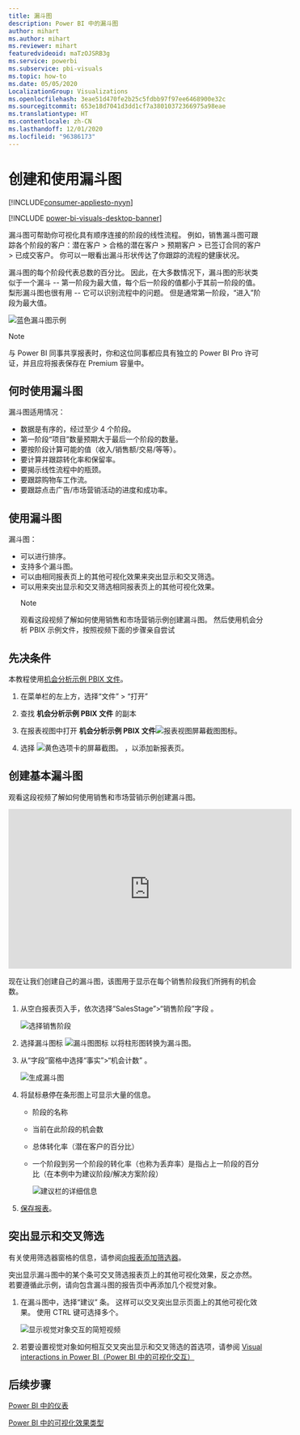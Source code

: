 ```yaml
---
title: 漏斗图
description: Power BI 中的漏斗图
author: mihart
ms.author: mihart
ms.reviewer: mihart
featuredvideoid: maTzOJSRB3g
ms.service: powerbi
ms.subservice: pbi-visuals
ms.topic: how-to
ms.date: 05/05/2020
LocalizationGroup: Visualizations
ms.openlocfilehash: 3eae51d470fe2b25c5fdbb97f97ee6468900e32c
ms.sourcegitcommit: 653e18d7041d3dd1cf7a38010372366975a98eae
ms.translationtype: HT
ms.contentlocale: zh-CN
ms.lasthandoff: 12/01/2020
ms.locfileid: "96386173"
---
```

# <a name="create-and-use-funnel-charts"></a>创建和使用漏斗图

[!INCLUDE[consumer-appliesto-nyyn](../includes/consumer-appliesto-nyyn.md)]

[!INCLUDE [power-bi-visuals-desktop-banner](../includes/power-bi-visuals-desktop-banner.md)]

漏斗图可帮助你可视化具有顺序连接的阶段的线性流程。 例如，销售漏斗图可跟踪各个阶段的客户：潜在客户 \> 合格的潜在客户 \> 预期客户 \> 已签订合同的客户 \> 已成交客户。  你可以一眼看出漏斗形状传达了你跟踪的流程的健康状况。

漏斗图的每个阶段代表总数的百分比。 因此，在大多数情况下，漏斗图的形状类似于一个漏斗 -- 第一阶段为最大值，每个后一阶段的值都小于其前一阶段的值。  梨形漏斗图也很有用 -- 它可以识别流程中的问题。  但是通常第一阶段，“进入”阶段为最大值。

![蓝色漏斗图示例](media/power-bi-visualization-funnel-charts/funnelplain.png)

> [!NOTE]
> 与 Power BI 同事共享报表时，你和这位同事都应具有独立的 Power BI Pro 许可证，并且应将报表保存在 Premium 容量中。    

## <a name="when-to-use-a-funnel-chart"></a>何时使用漏斗图
漏斗图适用情况：

* 数据是有序的，经过至少 4 个阶段。
* 第一阶段“项目”数量预期大于最后一个阶段的数量。
* 要按阶段计算可能的值（收入/销售额/交易/等等）。
* 要计算并跟踪转化率和保留率。
* 要揭示线性流程中的瓶颈。
* 要跟踪购物车工作流。
* 要跟踪点击广告/市场营销活动的进度和成功率。

## <a name="working-with-funnel-charts"></a>使用漏斗图
漏斗图：

* 可以进行排序。
* 支持多个漏斗图。
* 可以由相同报表页上的其他可视化效果来突出显示和交叉筛选。
* 可以用来突出显示和交叉筛选相同报表页上的其他可视化效果。
   > [!NOTE]
   > 观看这段视频了解如何使用销售和市场营销示例创建漏斗图。 然后使用机会分析 PBIX 示例文件，按照视频下面的步骤亲自尝试
   > 
   > 
## <a name="prerequisite"></a>先决条件

本教程使用[机会分析示例 PBIX 文件](https://download.microsoft.com/download/9/1/5/915ABCFA-7125-4D85-A7BD-05645BD95BD8/Opportunity%20Analysis%20Sample%20PBIX.pbix
)。

1. 在菜单栏的左上方，选择“文件” > “打开”  
   
2. 查找 **机会分析示例 PBIX 文件** 的副本

1. 在报表视图中打开 **机会分析示例 PBIX 文件**![报表视图屏幕截图图标](media/power-bi-visualization-kpi/power-bi-report-view.png)。

1. 选择 ![黄色选项卡的屏幕截图。](media/power-bi-visualization-kpi/power-bi-yellow-tab.png) ，以添加新报表页。


## <a name="create-a-basic-funnel-chart"></a>创建基本漏斗图
观看这段视频了解如何使用销售和市场营销示例创建漏斗图。

<iframe width="560" height="315" src="https://www.youtube.com/embed/qKRZPBnaUXM" frameborder="0" allow="autoplay; encrypted-media" allowfullscreen></iframe>


现在让我们创建自己的漏斗图，该图用于显示在每个销售阶段我们所拥有的机会数。

1. 从空白报表页入手，依次选择“SalesStage”\>“销售阶段”字段   。
   
    ![选择销售阶段](media/power-bi-visualization-funnel-charts/funnelselectfield-new.png)

1. 选择漏斗图标 ![漏斗图图标](media/power-bi-visualization-funnel-charts/power-bi-funnel-icon.png) 以将柱形图转换为漏斗图。

2. 从“字段”窗格中选择“事实”\>“机会计数”    。
   
    ![生成漏斗图](media/power-bi-visualization-funnel-charts/power-bi-funnel-2.png)
4. 将鼠标悬停在条形图上可显示大量的信息。
   
   * 阶段的名称
   * 当前在此阶段的机会数
   * 总体转化率（潜在客户的百分比） 
   * 一个阶段到另一个阶段的转化率（也称为丢弃率）是指占上一阶段的百分比（在本例中为建议阶段/解决方案阶段）
     
     ![建议栏的详细信息](media/power-bi-visualization-funnel-charts/funnelhover-new.png)

6. [保存报表](../create-reports/service-report-save.md)。

## <a name="highlighting-and-cross-filtering"></a>突出显示和交叉筛选
有关使用筛选器窗格的信息，请参阅[向报表添加筛选器](../create-reports/power-bi-report-add-filter.md)。

突出显示漏斗图中的某个条可交叉筛选报表页上的其他可视化效果，反之亦然。 若要遵循此示例，请向包含漏斗图的报告页中再添加几个视觉对象。

1. 在漏斗图中，选择“建议”  条。 这样可以交叉突出显示页面上的其他可视化效果。 使用 CTRL 键可选择多个。
   
   ![显示视觉对象交互的简短视频](media/power-bi-visualization-funnel-charts/funnelchartnoowl.gif)
2. 若要设置视觉对象如何相互交叉突出显示和交叉筛选的首选项，请参阅 [Visual interactions in Power BI（Power BI 中的可视化交互）](../create-reports/service-reports-visual-interactions.md)

## <a name="next-steps"></a>后续步骤

[Power BI 中的仪表](power-bi-visualization-radial-gauge-charts.md)

[Power BI 中的可视化效果类型](power-bi-visualization-types-for-reports-and-q-and-a.md)



